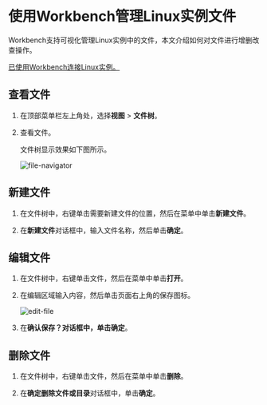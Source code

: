 # 使用Workbench管理Linux实例文件

Workbench支持可视化管理Linux实例中的文件，本文介绍如何对文件进行增删改查操作。

[已使用Workbench连接Linux实例。](/cn.zh-CN/实例/连接实例/使用Workbench连接实例/通过密码或密钥认证登录Linux实例.md)

## 查看文件

1.  在顶部菜单栏左上角处，选择**视图** \> **文件树**。

2.  查看文件。

    文件树显示效果如下图所示。

    ![file-navigator](https://static-aliyun-doc.oss-accelerate.aliyuncs.com/assets/img/zh-CN/9388561161/p232636.png)


## 新建文件

1.  在文件树中，右键单击需要新建文件的位置，然后在菜单中单击**新建文件**。

2.  在**新建文件**对话框中，输入文件名称，然后单击**确定**。


## 编辑文件

1.  在文件树中，右键单击文件，然后在菜单中单击**打开**。

2.  在编辑区域输入内容，然后单击页面右上角的保存图标。

    ![edit-file](https://static-aliyun-doc.oss-accelerate.aliyuncs.com/assets/img/zh-CN/9388561161/p232665.png)

3.  在**确认保存？**对话框中，单击**确定**。


## 删除文件

1.  在文件树中，右键单击文件，然后在菜单中单击**删除**。

2.  在**确定删除文件或目录**对话框中，单击**确定**。


